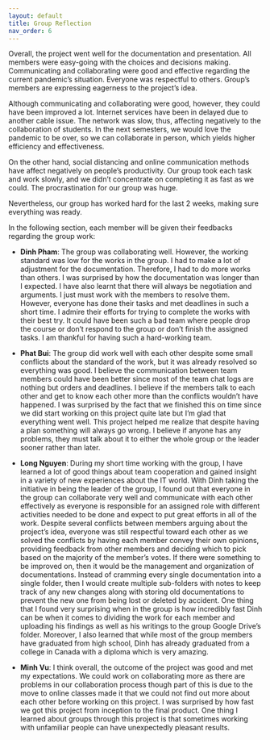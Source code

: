```yaml
---
layout: default
title: Group Reflection
nav_order: 6
---
```


Overall, the project went well for the documentation and presentation. All members were easy-going with the choices and decisions making. Communicating and collaborating 	were good and effective regarding the current pandemic’s situation. Everyone was respectful to others. Group’s members are expressing eagerness to the project’s idea. 

Although communicating and collaborating were good, however, they could have been improved a lot. Internet services have been in delayed due to another cable issue. The network was slow, thus, affecting negatively to the collaboration of students. In the next semesters, we would love the pandemic to be over, so we can collaborate in person, which yields higher efficiency and effectiveness. 

On the other hand, social distancing and online communication methods have affect negatively on people’s productivity. Our group took each task and work slowly, and we didn’t concentrate on completing it as fast as we could. The procrastination for our group was huge. 

Nevertheless, our group has worked hard for the last 2 weeks, making sure everything was ready. 

In the following section, each member will be given their feedbacks regarding the group work:

* **Dinh Pham**: The group was collaborating well. However, the working standard was low for the works in the group. I had to make a lot of adjustment for the documentation. Therefore, I had to do more works than others. I was surprised by how the documentation was longer than I expected. I have also learnt that there will always be negotiation and arguments. I just must work with the members to resolve them. However, everyone has done their tasks and met deadlines in such a short time. I admire their efforts for trying to complete the works with their best try. It could have been such a bad team where people drop the course or don’t respond to the group or don’t finish the assigned tasks. I am thankful for having such a hard-working team.

* **Phat Bui**: The group did work well with each other despite some small conflicts about the standard of the work, but it was already resolved so everything was good. I believe the communication between team members could have been better since most of the team chat logs are nothing but orders and deadlines. I believe if the members talk to each other and get to know each other more than the conflicts wouldn’t have happened. I was surprised by the fact that we finished this on time since we did start working on this project quite late but I’m glad that everything went well. This project helped me realize that despite having a plan something will always go wrong. I believe if anyone has any problems, they must talk about it to either the whole group or the leader sooner rather than later.

* **Long Nguyen**: During my short time working with the group, I have learned a lot of good things about team cooperation and gained insight in a variety of new experiences about the IT world. With Dinh taking the initiative in being the leader of the group, I found out that everyone in the group can collaborate very well and communicate with each other effectively as everyone is responsible for an assigned role with different activities needed to be done and expect to put great efforts in all of the work. Despite several conflicts between members arguing about the project’s idea, everyone was still respectful toward each other as we solved the conflicts by having each member convey their own opinions, providing feedback from other members and deciding which to pick based on the majority of the member’s votes. If there were something to be improved on, then it would be the management and organization of documentations. Instead of cramming every single documentation into a single folder, then I would create multiple sub-folders with notes to keep track of any new changes along with storing old documentations to prevent the new one from being lost or deleted by accident. One thing that I found very surprising when in the group is how incredibly fast Dinh can be when it comes to dividing the work for each member and uploading his findings as well as his writings to the group Google Drive’s folder. Moreover, I also learned that while most of the group members have graduated from high school, Dinh has already graduated from a college in Canada with a diploma which is very amazing.

* **Minh Vu**: I think overall, the outcome of the project was good and met my expectations. We could work on collaborating more as there are problems in our collaboration process though part of this is due to the move to online classes made it that we could not find out more about each other before working on this project. I was surprised by how fast we got this project from inception to the final product. One thing I learned about groups through this project is that sometimes working with unfamiliar people can have unexpectedly pleasant results.
